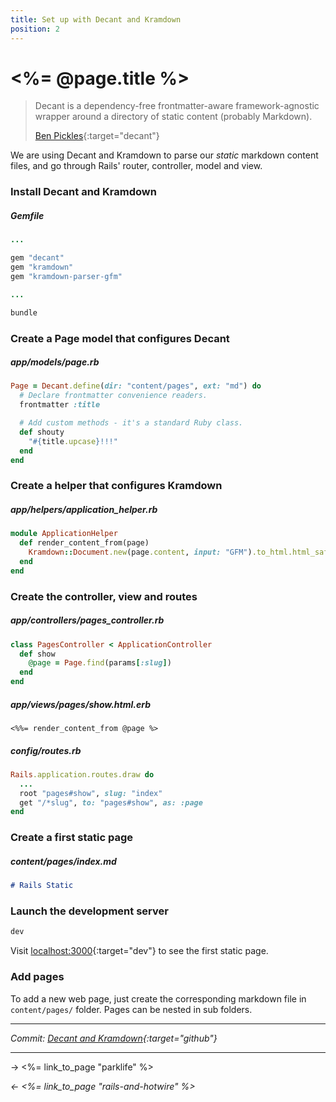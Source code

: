 ```yaml
---
title: Set up with Decant and Kramdown
position: 2
---
```


# <%= @page.title %>

> Decant is a dependency-free frontmatter-aware framework-agnostic wrapper around a directory of static content (probably Markdown).
>
> [Ben Pickles](https://www.benpickles.com/articles/95-introducing-decant){:target="decant"}

We are using Decant and Kramdown to parse our _static_ markdown content files, and go through Rails' router, controller, model and view.

### Install Decant and Kramdown

##### _Gemfile_

```ruby
...

gem "decant"
gem "kramdown"
gem "kramdown-parser-gfm"

...
```

```sh
bundle
```

### Create a Page model that configures Decant

##### _app/models/page.rb_

```ruby
Page = Decant.define(dir: "content/pages", ext: "md") do
  # Declare frontmatter convenience readers.
  frontmatter :title

  # Add custom methods - it's a standard Ruby class.
  def shouty
    "#{title.upcase}!!!"
  end
end
```

### Create a helper that configures Kramdown

##### _app/helpers/application_helper.rb_

```ruby
module ApplicationHelper
  def render_content_from(page)
    Kramdown::Document.new(page.content, input: "GFM").to_html.html_safe
  end
end
```

### Create the controller, view and routes

##### _app/controllers/pages_controller.rb_

```ruby
class PagesController < ApplicationController
  def show
    @page = Page.find(params[:slug])
  end
end
```

##### _app/views/pages/show.html.erb_

```erb
<%%= render_content_from @page %>
```

##### _config/routes.rb_

```ruby
Rails.application.routes.draw do
  ...
  root "pages#show", slug: "index"
  get "/*slug", to: "pages#show", as: :page
end
```

### Create a first static page

##### _content/pages/index.md_

```markdown
# Rails Static
```

### Launch the development server

```sh
dev
```

Visit [localhost:3000](http://localhost:3000){:target="dev"} to see the first static page.

### Add pages

To add a new web page, just create the corresponding markdown file in `content/pages/` folder. Pages can be nested in sub folders.

---

_Commit: [Decant and Kramdown](https://github.com/fcatuhe/rails-static/commit/343b28a2dbacc5e573861089618b311a98788ed9){:target="github"}_

---

→ <%= link_to_page "parklife" %>

_← <%= link_to_page "rails-and-hotwire" %>_
